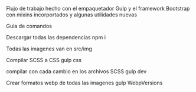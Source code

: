 <!-- Agregar cambios al archivo index.hml y crea un base.html -->

Flujo de trabajo hecho con el empaquetador Gulp y el framework Bootstrap con mixins incorportados y algunas utilidades nuevas

Guia de comandos

Descargar todas las dependencias
npm i

Todas las imagenes van en src/img

Compilar SCSS a CSS
gulp css

compilar con cada cambio en los archivos SCSS
gulp dev

Crear formatos webp de todas las imagenes
gulp WebpVersions
